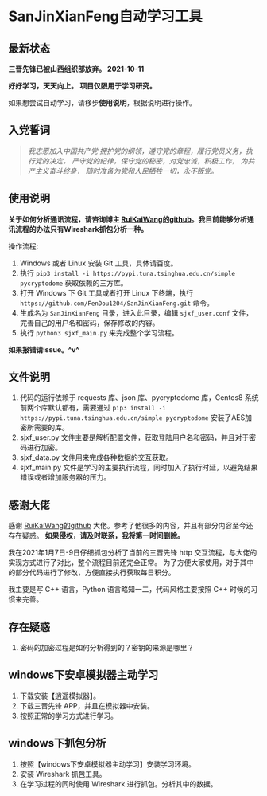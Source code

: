 # SanJinXianFeng自动学习工具

## 最新状态

**三晋先锋已被山西组织部放弃。 2021-10-11**


**好好学习，天天向上。**
**项目仅限用于学习研究。**

如果想尝试自动学习，请移步**使用说明**，根据说明进行操作。

## 入党誓词

>*我志愿加入中国共产党
>拥护党的纲领，遵守党的章程，履行党员义务，执行党的决定，
>严守党的纪律，保守党的秘密，对党忠诚，积极工作，
>为共产主义奋斗终身，
>随时准备为党和人民牺牲一切，永不叛党。*

## 使用说明

**关于如何分析通讯流程，请咨询博主 [RuiKaiWang的github](https://github.com/RuikaiWang/Study)。我目前能够分析通讯流程的办法只有Wireshark抓包分析一种。**

操作流程:

1. Windows 或者 Linux 安装 Git 工具，具体请百度。
1. 执行 `pip3 install -i https://pypi.tuna.tsinghua.edu.cn/simple pycryptodome` 获取依赖的三方库。
1. 打开 Windows 下 Git 工具或者打开 Linux 下终端，执行 `https://github.com/FenDou1204/SanJinXianFeng.git` 命令。
1. 生成名为 `SanJinXianFeng` 目录，进入此目录，编辑 `sjxf_user.conf` 文件，完善自己的用户名和密码，保存修改的内容。
3. 执行 `python3 sjxf_main.py` 来完成整个学习流程。

**如果报错请issue。^v^**

## 文件说明

1. 代码的运行依赖于 requests 库、json 库、pycryptodome 库，Centos8 系统前两个库默认都有，需要通过 `pip3 install -i https://pypi.tuna.tsinghua.edu.cn/simple pycryptodome` 安装了AES加密所需要的库。
2. sjxf_user.py 文件主要是解析配置文件，获取登陆用户名和密码，并且对于密码进行加密。
3. sjxf_data.py 文件用来完成各种数据的交互获取。
4. sjxf_main.py 文件是学习的主要执行流程，同时加入了执行时延，以避免结果错误或者增加服务器的压力。

## 感谢大佬

感谢 [RuiKaiWang的github](https://github.com/RuikaiWang/Study) 大佬。参考了他很多的内容，并且有部分内容至今还存在疑惑。
**如果侵权，请及时联系，我将第一时间删除。**

我在2021年1月7日-9日仔细抓包分析了当前的三晋先锋 http 交互流程，与大佬的实现方式进行了对比，整个流程目前还完全正常。
为了方便大家使用，对于其中的部分代码进行了修改，方便直接执行获取每日积分。

我主要是写 C++ 语言，Python 语言略知一二，代码风格主要按照 C++ 时候的习惯来完善。

## 存在疑惑

1. 密码的加密过程是如何分析得到的？密钥的来源是哪里？

## windows下安卓模拟器主动学习

1. 下载安装【逍遥模拟器】。
2. 下载三晋先锋 APP，并且在模拟器中安装。
3. 按照正常的学习方式进行学习。

## windows下抓包分析

1. 按照【windows下安卓模拟器主动学习】安装学习环境。
2. 安装 Wireshark 抓包工具。
3. 在学习过程的同时使用 Wireshark 进行抓包。分析其中的数据。
